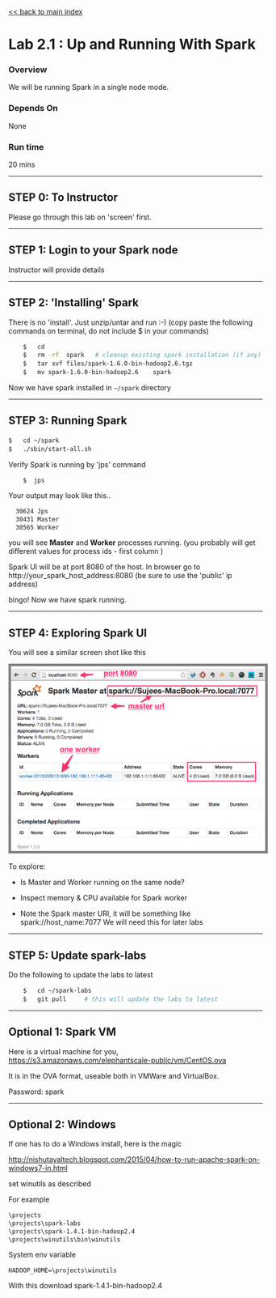 <link rel='stylesheet' href='../assets/main.css'/>

[<< back to main index](../README.md) 

Lab 2.1 : Up and Running With Spark
===================================

### Overview
We will be running Spark in a single node mode.

### Depends On 
None

### Run time
20 mins

---------------------
STEP 0: To Instructor
---------------------
Please go through this lab on 'screen' first.

--------------------------------
STEP 1: Login to your Spark node
--------------------------------
Instructor will provide details


--------------------------
STEP 2: 'Installing' Spark
--------------------------
There is no 'install'.  Just unzip/untar and run :-)
(copy paste the following commands on terminal,  do not include $ in your commands)

```bash
    $   cd
    $   rm -rf  spark   # cleanup existing spark installation (if any)
    $   tar xvf files/spark-1.6.0-bin-hadoop2.6.tgz
    $   mv spark-1.6.0-bin-hadoop2.6    spark
```

Now we have spark installed in  `~/spark`  directory


---------------------
STEP 3: Running Spark
---------------------

```bash
$   cd ~/spark
$   ./sbin/start-all.sh
```

Verify Spark is running by 'jps' command
```bash
    $  jps
```

Your output may look like this..
```console
  30624 Jps
  30431 Master
  30565 Worker
```
you will see **Master** and **Worker**  processes running.
(you probably will get different values for process ids - first column )

Spark UI will be at port 8080 of the host.
In browser go to
  http://your_spark_host_address:8080
(be sure to use the 'public' ip address)

bingo!  Now we have spark running.


--------------------------
STEP 4: Exploring Spark UI
--------------------------
You will see a similar screen shot like this

<img src="../images/1a.png" style="border: 5px solid grey ; max-width:100%;" /> 

To explore:
* Is Master and Worker running on the same node?

* Inspect memory & CPU available for Spark worker

* Note the Spark master URI, it will be something like
      spark://host_name:7077
    We will need this for later labs


--------------------------
STEP 5: Update spark-labs
--------------------------
Do the following to update the labs to latest
```bash
    $   cd ~/spark-labs
    $   git pull     # this will update the labs to latest
```

--------------------
Optional 1: Spark VM
--------------------

Here is a virtual machine for you, https://s3.amazonaws.com/elephantscale-public/vm/CentOS.ova

It is in the OVA format, useable both in VMWare and VirtualBox. 

Password: spark

--------------------
Optional 2: Windows
--------------------

If one has to do a Windows install, here is the magic

http://nishutayaltech.blogspot.com/2015/04/how-to-run-apache-spark-on-windows7-in.html

set winutils as described

For example

    \projects
    \projects\spark-labs
    \projects\spark-1.4.1-bin-hadoop2.4
    \projects\winutils\bin\winutils

System env variable

    HADOOP_HOME=\projects\winutils

With this download spark-1.4.1-bin-hadoop2.4